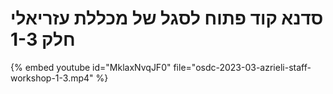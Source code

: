 # סדנא קוד פתוח לסגל של מכללת עזריאלי חלק 1-3

{% embed youtube id="MklaxNvqJF0" file="osdc-2023-03-azrieli-staff-workshop-1-3.mp4" %}
